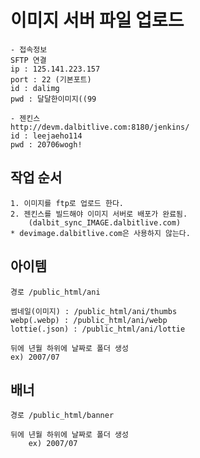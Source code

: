 # 이미지 서버 파일 업로드

    - 접속정보
    SFTP 연결
    ip : 125.141.223.157
    port : 22 (기본포트)
    id : dalimg
    pwd : 달달한이미지((99
    
    - 젠킨스
    http://devm.dalbitlive.com:8180/jenkins/
    id : leejaeho114
    pwd : 20706wogh!


## 작업 순서

    1. 이미지를 ftp로 업로드 한다.
    2. 젠킨스를 빌드해야 이미지 서버로 배포가 완료됨.
        (dalbit_sync_IMAGE.dalbitlive.com)
    * devimage.dalbitlive.com은 사용하지 않는다. 

## 아이템

    경로 /public_html/ani
    
    썸네일(이미지) : /public_html/ani/thumbs
    webp(.webp) : /public_html/ani/webp
    lottie(.json) : /public_html/ani/lottie

    뒤에 년월 하위에 날짜로 폴더 생성
    ex) 2007/07
     
    
## 배너

    경로 /public_html/banner
    
    뒤에 년월 하위에 날짜로 폴더 생성
        ex) 2007/07
    
    